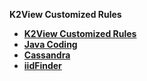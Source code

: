 <strong>K2View Customized Rules<strong>

<ul>
<li><a href="/articles/COE/SonarQube/04_K2View_Customized_Rules/01_General_Rules.md">K2View Customized Rules</a></li>
<li><a href="/articles/COE/SonarQube/04_K2View_Customized_Rules/02_Java_Coding.md">Java Coding</a></li>
<li><a href="/articles/COE/SonarQube/04_K2View_Customized_Rules/03_Cassandra.md">Cassandra</a></li>
<li><a href="/articles/COE/SonarQube/04_K2View_Customized_Rules/04_IIDFinder.md">iidFinder</a></li>
</ul>

  
